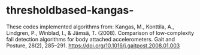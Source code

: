 # thresholdbased-kangas-

These codes implemented algorithms from: Kangas, M., Konttila, A., Lindgren, P., Winblad, I., & Jämsä, T. (2008). Comparison of low-complexity fall detection algorithms for body attached accelerometers. Gait and Posture, 28(2), 285–291. https://doi.org/10.1016/j.gaitpost.2008.01.003
